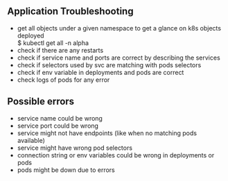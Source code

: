 ## Application Troubleshooting

- get all objects under a given namespace to get a glance on k8s objects deployed </br> $ kubectl get all -n alpha
- check if there are any restarts
- check if service name and ports are correct by describing the services
- check if selectors used by svc are matching with pods selectors
- check if env variable in deployments and pods are correct
- check logs of pods for any error

## Possible errors

- service name could be wrong
- service port could be wrong
- service might not have endpoints (like when no matching pods available)
- service might have wrong pod selectors
- connection string or env variables could be wrong in deployments or pods
- pods might be down due to errors
